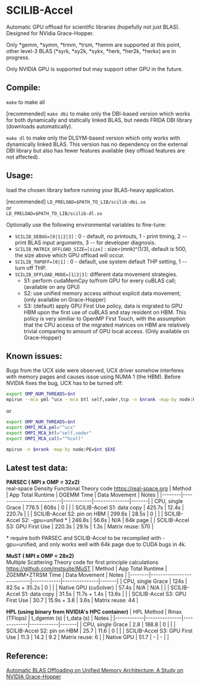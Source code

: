 # SCILIB-Accel
Automatic GPU offload for scientific libraries (hopefully not just BLAS).  Designed for NVidia Grace-Hopper. 

Only *gemm, *symm, *trmm, *trsm, *hemm are supported at this point, other level-3 BLAS (*syrk, *sy2k, *sykx, *herk, *her2k, *herkx) are in progress. 

Only NVIDIA GPU is supported but may support other GPU in the future. 

## Compile: 
`make` to make all 

[recommended] `make dbi` to make only the DBI-based version which works for both dynamically and statically linked BLAS, but needs FRIDA DBI library (downloads automatically). 

`make dl` to make only the DLSYM-based version which only works with dynamically linked BLAS. This version has no dependency on the external DBI library but also has fewer features available (key offload features are not affected).  


## Usage: 
load the chosen library before running your BLAS-heavy application.  

[recommended] `LD_PRELOAD=$PATH_TO_LIB/scilib-dbi.so` <br /> 
or  
`LD_PRELOAD=$PATH_TO_LIB/scilib-dl.so`   

Optionally use the following environmental variables to fine-tune: <br />
- `SCILIB_DEBUG=[0|1|2|3]` : 0 - default, no printouts, 1 - print timing, 2 -- print BLAS input arguments, 3 -- for developer diagnosis. <br />
- `SCILIB_MATRIX_OFFLOAD_SIZE=[size]` : size=(mnk)^(1/3), default is 500, the size above which GPU offload will occur.  <br />
- `SCILIB_THPOFF=[0|1]` : 0 - default, use system default THP setting, 1 -- turn off THP.  <br />
- `SCILIB_OFFLOAD_MODE=[1|2|3]`: different data movement strategies.  <br/>
  - S1: perform cudaMemCpy to/from GPU for every cuBLAS call;  (available on any GPU)  
  - S2: use unified memory access without explicit data movement;  (only available on Grace-Hopper)
  - S3: (default) apply GPU First Use policy, data is migrated to GPU HBM upon the first use of cuBLAS and stay resident on HBM. 
        This policy is very similiar to OpenMP First Touch, with the assumption that the CPU access of the migrated matrices on HBM
         are relatively trivial comparing to amount of GPU local access. 
        (Only available on Grace-Hopper)

## Known issues: 
Bugs from the UCX side were observed, UCX driver somehow interferes with memory pages and causes issue using NUMA 1 (the HBM). Before NVIDIA fixes the bug, UCX has to be turned off: <br /> 
```bash
export OMP_NUM_THREADS=$nt
mpirun --mca pml ^ucx --mca btl self,vader,tcp -n $nrank -map-by node:PE=$nt $EXE
```
or 
```bash
export OMP_NUM_THREADS=$nt
export OMPI_MCA_pml="^ucx"
export OMPI_MCA_btl="self,vader"
export OMPI_MCA_coll="^hcoll"

mpirun -n $nrank -map-by node:PE=$nt $EXE
```
<!-- export OMPI_MCA_btl_tcp_if_exclude="lo" -->
<!-- export OMPI_MCA_btl="self,vader,tcp" -->


## Latest test data:  
**PARSEC ( MPI x OMP = 32x2) <br />**
real-space Density Functional Theory code https://real-space.org 
| Method | App Total Runtime | DGEMM Time | Data Movement | Notes |
|--------|---------------------------|------------|---------------|-------|
| CPU, single Grace | 776.5 | 608s | 0 | |
| SCILIB-Accel S1: data copy | 425.7s | 12.4s | 220.7s | |
| SCILIB-Accel S2: pin on HBM | 299.6s | 28.5s | 0 | |
| SCILIB-Accel S2: -gpu=unified * | 246.8s | 56.6s | N/A | 64k page |
| SCILIB-Accel S3: GPU First Use | 220.3s | 29.1s | 1.3s | Matrix reuse: 570 | 

\* require both PARSEC and SCILIB-Accel to be recompiled with -gpu=unified, and only works well with 64k page due to CUDA bugs in 4k. 


**MuST ( MPI x OMP = 28x2)** <br />
Multiple Scattering Theory code for first principle calculations https://github.com/mstsuite/MuST
| Method | App Total Runtime | ZGEMM+ZTRSM Time  | Data Movement | Notes |
|--------|---------------------------|------------|---------------|-------|
| CPU, single Grace | 124s | 82.5s + 35.2s | 0 | |
| Native GPU (cuSolver) | 57.4s | N/A | N/A | |
| SCILIB-Accel S1: data copy | 31.5s | 11.7s + 1.4s | 13.6s | |
| SCILIB-Accel S3: GPU First Use | 30.7 | 15.9s + 3.8 | 3.6s | Matrix reuse: 44 | 


**HPL (using binary from NVIDIA's HPC container)**
| HPL Method | Rmax (TFlops) | t_dgemm (s) | t_data (s) | Notes |
|------------|---------------|-------------|------------|-------|
| CPU, single Grace | 2.8 | 188.8 | 0 | |
| SCILIB-Accel S2: pin on HBM | 25.7 | 11.6 | 0 | |
| SCILIB-Accel S3: GPU First Use | 11.3 | 14.2 | 9.2 | Matrix reuse: 6 |
| Native GPU | 51.7 | - | - | |

## Reference: 
[Automatic BLAS Offloading on Unified Memory Architecture: A Study on NVIDIA Grace-Hopper](https://arxiv.org/abs/2404.13195)
